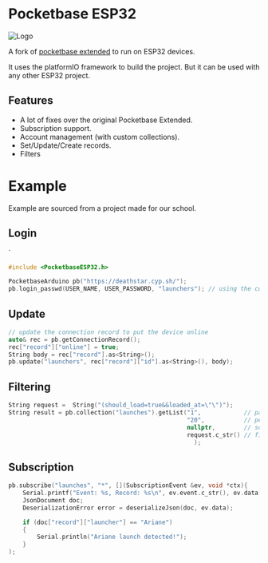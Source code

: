 
# Pocketbase ESP32 

![![Logo](logo.svg)](logo.svg)


A fork of [pocketbase extended](https://github.com/PocketBaseExtended/PocketbaseExtended) to run on ESP32 devices.

It uses the platformIO framework to build the project. But it can be used with any other ESP32 project.


## Features

- A lot of fixes over the original Pocketbase Extended.
- Subscription support.
- Account management (with custom collections).
- Set/Update/Create records.
- Filters

# Example 

Example are sourced from a project made for our school. 


## Login 
`
```cpp
#include <PocketbaseESP32.h>

PocketbaseArduino pb("https://deathstar.cyp.sh/");
pb.login_passwd(USER_NAME, USER_PASSWORD, "launchers"); // using the collection "launchers" as the user collection
```

## Update 

```cpp
// update the connection record to put the device online
auto& rec = pb.getConnectionRecord(); 
rec["record"]["online"] = true;
String body = rec["record"].as<String>();
pb.update("launchers", rec["record"]["id"].as<String>(), body);
```

## Filtering 
```cpp
String request =  String("(should_load=true&&loaded_at=\"\")");
String result = pb.collection("launches").getList("1",            // page
                                                  "20",           // perPage
                                                  nullptr,        // sort
                                                  request.c_str() // filter
                                                    );
```

## Subscription
```cpp
pb.subscribe("launches", "*", [](SubscriptionEvent &ev, void *ctx){
    Serial.printf("Event: %s, Record: %s\n", ev.event.c_str(), ev.data.c_str());
    JsonDocument doc;
    DeserializationError error = deserializeJson(doc, ev.data);

    if (doc["record"]["launcher"] == "Ariane")
    {
        Serial.println("Ariane launch detected!");
    }
);
```

